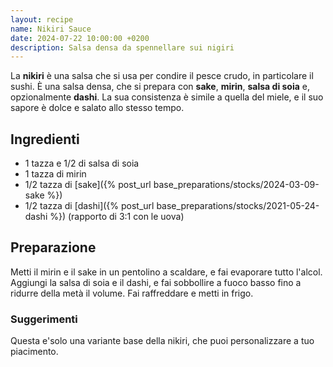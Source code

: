 ```yaml
---
layout: recipe
name: Nikiri Sauce
date: 2024-07-22 10:00:00 +0200
description: Salsa densa da spennellare sui nigiri
---
```


La **nikiri** è una salsa che si usa per condire il pesce crudo, in particolare il sushi. È una salsa densa, che si prepara con **sake**, **mirin**, **salsa di soia** e, opzionalmente **dashi**. La sua consistenza è simile a quella del miele, e il suo sapore è dolce e salato allo stesso tempo.

## Ingredienti
- 1 tazza e 1/2 di salsa di soia
- 1 tazza di mirin
- 1/2 tazza di [sake]({% post_url base_preparations/stocks/2024-03-09-sake %})
- 1/2 tazza di [dashi]({% post_url base_preparations/stocks/2021-05-24-dashi %}) (rapporto di 3:1 con le uova)

## Preparazione

Metti il mirin e il sake in un pentolino a scaldare, e fai evaporare tutto l'alcol. Aggiungi la salsa di soia e il dashi, e fai sobbollire a fuoco basso fino a ridurre della metà il volume. Fai raffreddare e metti in frigo.

### Suggerimenti

Questa e'solo una variante base della nikiri, che puoi personalizzare a tuo piacimento.

